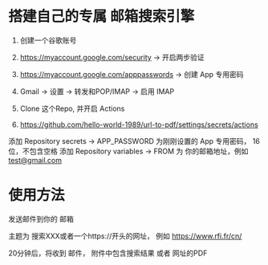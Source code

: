 # 搭建自己的专属 邮箱搜索引擎

1. 创建一个谷歌账号

2. https://myaccount.google.com/security  -> 开启两步验证

3. https://myaccount.google.com/apppasswords -> 创建 App 专用密码

4. Gmail -> 设置 -> 转发和POP/IMAP -> 启用 IMAP

5. Clone 这个Repo, 并开启 Actions

6. https://github.com/hello-world-1989/url-to-pdf/settings/secrets/actions

  添加 Repository secrets -> APP_PASSWORD 为刚刚设置的 App 专用密码， 16位，不包含空格
  添加 Repository variables -> FROM 为 你的邮箱地址，例如 test@gmail.com



# 使用方法

发送邮件到你的 邮箱

主题为 搜索XXX或者一个https://开头的网址， 例如 https://www.rfi.fr/cn/

20分钟后，将收到 邮件， 附件中包含搜索结果 或者 网址的PDF